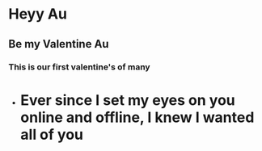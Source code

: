 # Heyy Au 

## Be my Valentine Au
### This is our first valentine's of many 

- # Ever since I set my eyes on you online and offline, I knew I wanted all of you 
